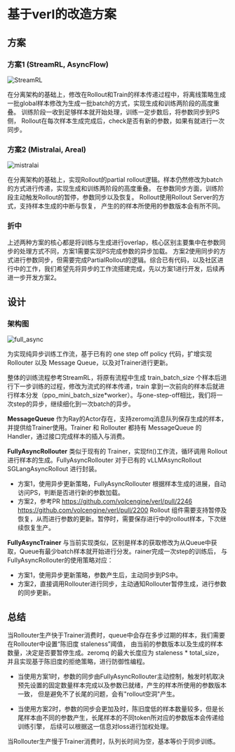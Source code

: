 # 基于verl的改造方案

## 方案

### 方案1 (StreamRL, AsyncFlow)

![StreamRL](
https://github.com/ArronHZG/verl-community/blob/recipe/async_policy/docs/StreamRL.png?raw=true)

在分离架构的基础上，修改在Rollout和Train的样本传递过程中，将离线策略生成一批global样本修改为生成一批batch的方式，实现生成和训练两阶段的高度重叠。
训练阶段一收到足够样本就开始处理，训练一定步数后，将参数同步到PS侧， Rollout在每次样本生成完成后，check是否有新的参数，如果有就进行一次同步。

### 方案2 (Mistralai, Areal)

![mistralai](
https://github.com/ArronHZG/verl-community/blob/recipe/async_policy/docs/mistralai.png?raw=true)

在分离架构的基础上，实现Rollout的partial rollout逻辑。样本仍然修改为batch的方式进行传递，实现生成和训练两阶段的高度重叠。
在参数同步方面，训练阶段主动触发Rollout的暂停，参数同步以及恢复。 Rollout使用Rollout Server的方式，支持样本生成的中断与恢复，
产生的的样本所使用的参数版本会有所不同。

### 折中

上述两种方案的核心都是将训练与生成进行overlap，核心区别主要集中在参数同步的处理方式不同，方案1需要实现PS完成参数的异步加载。
方案2使用同步的方式进行参数同步，但需要完成PartialRollout的逻辑。综合已有代码，以及社区进行中的工作，我们希望先将异步的工作流搭建完成，先以方案1进行开发，后续再进一步开发方案2。

## 设计

### 架构图

![full_async](
https://github.com/ArronHZG/verl-community/blob/recipe/async_policy/docs/full_async.svg?raw=true)

为实现纯异步训练工作流，基于已有的 one step off policy 代码，扩增实现 Rollouter 以及 Message Queue，以及对Trainer进行更新。

整体的训练流程参考StreamRL，将原有流程中生成 train_batch_size 个样本后进行下一步训练的过程，修改为流式的样本传递，train
拿到一次前向的样本后就进行样本分发（ppo_mini_batch_size*worker）。与one-step-off相比，我们将一次step的异步，继续细化到一次batch的异步。

**MessageQueue** 作为Ray的Actor存在，支持zeromq消息队列保存生成的样本，并提供给Trainer使用。Trainer 和 Rollouter 都持有
MessageQueue 的Handler，通过接口完成样本的插入与消费。

**FullyAsyncRollouter** 类似于现有的 Trainer，实现fit()工作流，循环调用 Rollout 进行样本的生成。FullyAsyncRollouter 对于已有的
vLLMAsyncRollout SGLangAsyncRollout 进行封装。

* 方案1，使用异步更新策略，FullyAsyncRollouter 根据样本生成的进展，自动访问PS，判断是否进行新的参数加载。
* 方案2，参考PR https://github.com/volcengine/verl/pull/2246 https://github.com/volcengine/verl/pull/2200 Rollout
  组件需要支持暂停及恢复，从而进行参数的更新。暂停时，需要保存进行中的rollout样本，下次继续恢复生产。

**FullyAsyncTrainer** 与当前实现类似，区别是样本的获取修改为从Queue中获取，Queue有最少batch样本就开始进行分发。rainer完成一次step的训练后，
与FullyAsyncRollouter的使用策略对应：

* 方案1，使用异步更新策略，参数产生后，主动同步到PS中。
* 方案2，直接调用Rollouter进行同步，主动通知Rollouter暂停生成，进行参数的同步更新。

## 总结

当Rollouter生产快于Trainer消费时，queue中会存在多步过期的样本，我们需要在Rollouter中设置“陈旧度 staleness”阈值，
由当前的参数版本以及生成的样本数量，决定是否要暂停生成。zeromq 的最大长度应为 staleness * total_size，并且实现基于陈旧度的拒绝策略，进行防御性编程。

* 当使用方案1时，参数的同步由FullyAsyncRollouter主动控制，触发时机取决预先设置的固定数量样本完成以及参数已就绪，产生的样本所使用的参数版本一致，
  但是避免不了长尾的问题，会有"rollout空洞"产生。

* 当使用方案2时，参数的同步会更加及时，陈旧度低的样本数量较多，但是长尾样本由不同的参数产生，长尾样本的不同token所对应的参数版本会传递给训练引擎，
  后续可以根据这一信息对loss进行加权处理。

当Rollouter生产慢于Trainer消费时，队列长时间为空，基本等价于同步训练。